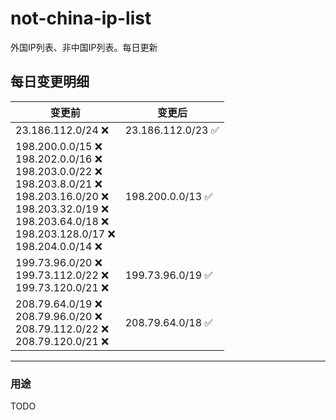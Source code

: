 # not-china-ip-list
外国IP列表、非中国IP列表。每日更新

每日变更明细
--------------------
|  变更前   | 变更后 |
|  ----  | ----  |
|  23.186.112.0/24 :x:  | 23.186.112.0/23 :white_check_mark: | 
|  198.200.0.0/15 :x: <br> 198.202.0.0/16 :x: <br> 198.203.0.0/22 :x: <br> 198.203.8.0/21 :x: <br> 198.203.16.0/20 :x: <br> 198.203.32.0/19 :x: <br> 198.203.64.0/18 :x: <br> 198.203.128.0/17 :x: <br> 198.204.0.0/14 :x: <br> | 198.200.0.0/13 :white_check_mark: | 
|  199.73.96.0/20 :x: <br> 199.73.112.0/22 :x: <br> 199.73.120.0/21 :x: <br> | 199.73.96.0/19 :white_check_mark: | 
|  208.79.64.0/19 :x: <br> 208.79.96.0/20 :x: <br> 208.79.112.0/22 :x: <br> 208.79.120.0/21 :x: <br> | 208.79.64.0/18 :white_check_mark: | 

--------------------
### 用途
TODO
